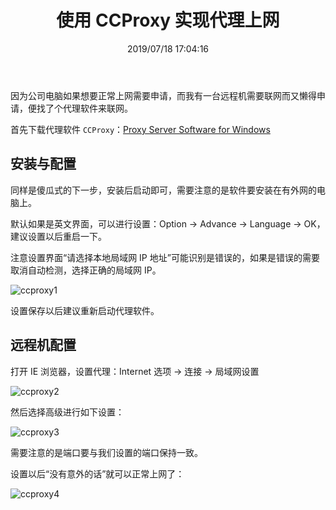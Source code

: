 ﻿---
title: "使用 CCProxy 实现代理上网"
date: "2019/07/18 17:04:16"
updated: "2020/02/11 13:58:00"
permalink: "using-ccproxy-to-realize-agent-internet-access/"
tags:
 - 代理
 - CCProxy
categories:
 - [操作系统, 软件]
---

因为公司电脑如果想要正常上网需要申请，而我有一台远程机需要联网而又懒得申请，便找了个代理软件来联网。

首先下载代理软件 `CCProxy`：[Proxy Server Software for Windows](https://www.youngzsoft.net/ccproxy/)

## 安装与配置

同样是傻瓜式的下一步，安装后启动即可，需要注意的是软件要安装在有外网的电脑上。

默认如果是英文界面，可以进行设置：Option -> Advance -> Language -> OK，建议设置以后重启一下。

注意设置界面“请选择本地局域网 IP 地址”可能识别是错误的，如果是错误的需要取消自动检测，选择正确的局域网 IP。

![ccproxy1](https://hd2y.oss-cn-beijing.aliyuncs.com/ccproxy1_1563440884263.png)

设置保存以后建议重新启动代理软件。

## 远程机配置

打开 IE 浏览器，设置代理：Internet 选项 -> 连接 -> 局域网设置

![ccproxy2](https://hd2y.oss-cn-beijing.aliyuncs.com/ccproxy2_1563440884261.png)

然后选择高级进行如下设置：

![ccproxy3](https://hd2y.oss-cn-beijing.aliyuncs.com/ccproxy3_1563440884260.png)

需要注意的是端口要与我们设置的端口保持一致。

设置以后“没有意外的话”就可以正常上网了：

![ccproxy4](https://hd2y.oss-cn-beijing.aliyuncs.com/ccproxy4_1563440884265.png)
